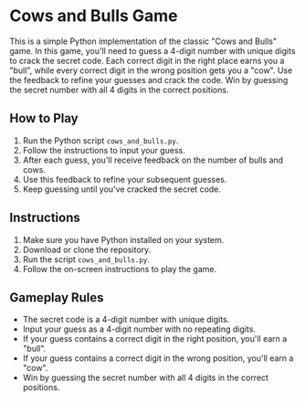 # Cows and Bulls Game

This is a simple Python implementation of the classic "Cows and Bulls" game. In this game, you'll need to guess a 4-digit number with unique digits to crack the secret code. Each correct digit in the right place earns you a "bull", while every correct digit in the wrong position gets you a "cow". Use the feedback to refine your guesses and crack the code. Win by guessing the secret number with all 4 digits in the correct positions.

## How to Play

1. Run the Python script `cows_and_bulls.py`.
2. Follow the instructions to input your guess.
3. After each guess, you'll receive feedback on the number of bulls and cows.
4. Use this feedback to refine your subsequent guesses.
5. Keep guessing until you've cracked the secret code.

## Instructions

1. Make sure you have Python installed on your system.
2. Download or clone the repository.
3. Run the script `cows_and_bulls.py`.
4. Follow the on-screen instructions to play the game.

## Gameplay Rules

- The secret code is a 4-digit number with unique digits.
- Input your guess as a 4-digit number with no repeating digits.
- If your guess contains a correct digit in the right position, you'll earn a "bull".
- If your guess contains a correct digit in the wrong position, you'll earn a "cow".
- Win by guessing the secret number with all 4 digits in the correct positions.


